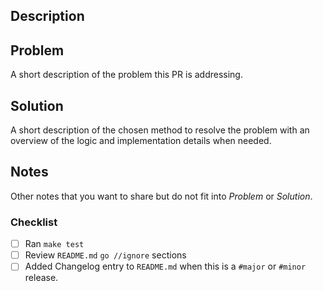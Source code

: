 ## Description

## Problem
A short description of the problem this PR is addressing.

## Solution
A short description of the chosen method to resolve the problem
with an overview of the logic and implementation details when needed.

## Notes
Other notes that you want to share but do not fit into _Problem_ or _Solution_.

### Checklist
- [ ] Ran `make test`
- [ ] Review `README.md` `go //ignore` sections
- [ ] Added Changelog entry to `README.md` when this is a `#major` or `#minor` release. 

<!--
Bumping
Any commit message that includes #major, #minor, or #patch will trigger the respective version bump.
If two or more are present, the highest-ranking one will take precedence.
If no #major, #minor or #patch tag is contained in the commit messages, it will not bump.
-->